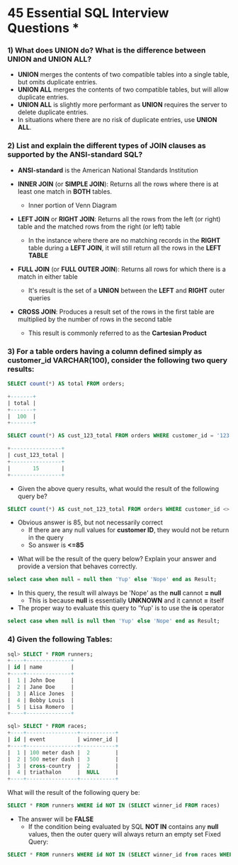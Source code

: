 # 45 Essential SQL Interview Questions *

### 1) What does **UNION** do? What is the difference between **UNION** and **UNION ALL**?

  - **UNION** merges the contents of two compatible tables into a single table, but omits duplicate entries.
  - **UNION ALL** merges the contents of two compatible tables, but will allow duplicate entries.
  - **UNION ALL** is slightly more performant as **UNION** requires the server to delete duplicate entries.
  - In situations where there are no risk of duplicate entries, use **UNION ALL**.

### 2) List and explain the different types of **JOIN** clauses as supported by the ANSI-standard SQL?
  - **ANSI-standard** is the American National Standards Institution

  - **INNER JOIN** (or **SIMPLE JOIN**): Returns all the rows where there is at least one match in **BOTH** tables.
    - Inner portion of Venn Diagram
  - **LEFT JOIN** or **RIGHT JOIN**: Returns all the rows from the left (or right) table and the matched rows from the right (or left) table
    - In the instance where there are no matching records in the **RIGHT** table during a **LEFT JOIN**, it will still return all the rows in the **LEFT TABLE**
  - **FULL JOIN** (or **FULL OUTER JOIN**): Returns all rows for which there is a match in either table
    - It's result is the set of a **UNION** between the **LEFT** and **RIGHT** outer queries
  - **CROSS JOIN**: Produces a result set of the rows in the first table are multiplied by the number of rows in the second table
    - This result is commonly referred to as the **Cartesian Product**

### 3) For a table **orders** having a column defined simply as **customer_id VARCHAR(100)**, consider the following two query results:
```sql
SELECT count(*) AS total FROM orders;

+-------+
| total |
+-------+
|  100  |
+-------+

SELECT count(*) AS cust_123_total FROM orders WHERE customer_id = '123';

+----------------+
| cust_123_total |
+----------------+
|       15       |
+----------------+
```
  - Given the above query results, what would the result of the following query be?
```sql
SELECT count(*) AS cust_not_123_total FROM orders WHERE customer_id <> '123';
```
  - Obvious answer is 85, but not necessarily correct
    - If there are any null values for **customer ID**, they would not be return in the query
    - So answer is **<=85**

* What will be the result of the query below? Explain your answer and provide a version that behaves correctly.

```sql
select case when null = null then 'Yup' else 'Nope' end as Result;
```
  - In this query, the result will always be 'Nope' as the **null** cannot **= null**
    - This is because **null** is essentially **UNKNOWN** and it cannot **=** itself
  - The proper way to evaluate this query to 'Yup' is to use the **is** operator
```sql
select case when null is null then 'Yup' else 'Nope' end as Result;
```
### 4) Given the following Tables:
```sql
sql> SELECT * FROM runners;
+----+--------------+
| id | name         |
+----+--------------+
|  1 | John Doe     |
|  2 | Jane Doe     |
|  3 | Alice Jones  |
|  4 | Bobby Louis  |
|  5 | Lisa Romero  |
+----+--------------+

sql> SELECT * FROM races;
+----+----------------+-----------+
| id | event          | winner_id |
+----+----------------+-----------+
|  1 | 100 meter dash |  2        |
|  2 | 500 meter dash |  3        |
|  3 | cross-country  |  2        |
|  4 | triathalon     |  NULL     |
+----+----------------+-----------+
```
What will the result of the following query be:
```sql
SELECT * FROM runners WHERE id NOT IN (SELECT winner_id FROM races)
```
  - The answer will be **FALSE**
    - If the condition being evaluated by SQL **NOT IN** contains any **null** values, then the outer query will always return an empty set
Fixed Query:
```sql
SELECT * FROM runners WHERE id NOT IN (SELECT winner_id from races WHERE winner_id IS NOT null)
```



